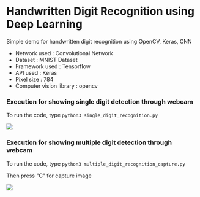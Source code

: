 # Handwritten Digit Recognition using Deep Learning
Simple demo for handwritten digit recognition using OpenCV, Keras, CNN


<ul>
  <li>Network used : Convolutional Network</li>
  <li>Dataset : MNIST Dataset</li>
  <li>Framework used : Tensorflow</li>
  <li>API used : Keras</li>
  <li>Pixel size : 784</li>
  <li>Computer vision library : opencv</li>
</ul>


### Execution for showing single digit detection through webcam

To run the code, type `python3 single_digit_recognition.py`

<img src="https://github.com/hmultiple_digit_recognition_capture.gif">


### Execution for showing multiple digit detection through webcam

To run the code, type `python3 multiple_digit_recognition_capture.py`

Then press "C" for capture image

<img src="https://github.com/sazi06/handwritten_digit_recognition_with_CNN/multiple_digit_recognition_capture.gif">
